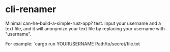 # cli-renamer

Minimal can-he-build-a-simple-rust-app? test. Input your username and a text file, and it will anonymize your text file by replacing your username with "username".

For example: `cargo run YOURUSERNAME Path/to/secret/file.txt
